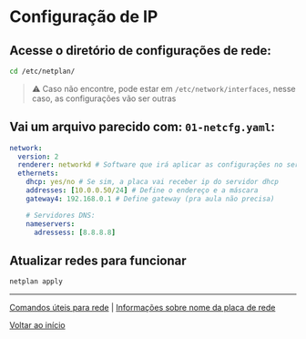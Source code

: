 # Configuração de IP

## Acesse o diretório de configurações de rede:

```bash
cd /etc/netplan/
```

> ⚠ Caso não encontre, pode estar em `/etc/network/interfaces`, nesse caso, as configurações vão ser outras

## Vai um arquivo parecido com: `01-netcfg.yaml`:

```yaml
network:
  version: 2
  renderer: networkd # Software que irá aplicar as configurações no server
  ethernets:
    dhcp: yes/no # Se sim, a placa vai receber ip do servidor dhcp
    addresses: [10.0.0.50/24] # Define o endereço e a máscara
    gateway4: 192.168.0.1 # Define gateway (pra aula não precisa)

    # Servidores DNS:
    nameservers:
      adressess: [8.8.8.8]
```

## Atualizar redes para funcionar

```bash
netplan apply
```

---

[Comandos úteis para rede](02-comandos-ip.md) | [Informações sobre nome da placa de rede](03-nome-de-placa.md)

[Voltar ao início](/README.md)
